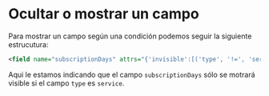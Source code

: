 # Ocultar o mostrar un campo

Para mostrar un campo según una condición podemos seguir la siguiente estrucutura:

~~~xml
<field name="subscriptionDays" attrs="{'invisible':[('type', '!=', 'service')]}"/>
~~~

Aqui le estamos indicando que el campo `subscriptionDays` sólo se motrará visible si el campo `type` es `service`.
